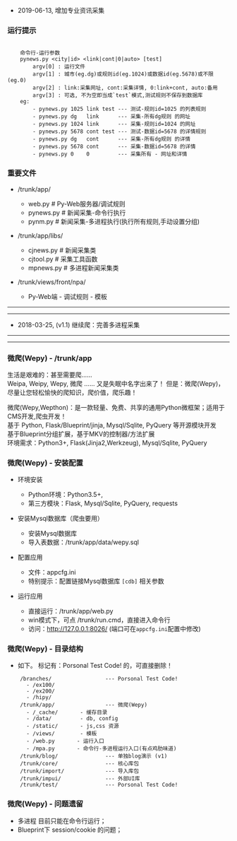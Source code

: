 

* 2019-06-13, 增加专业资讯采集


### 运行提示

```

    命令行-运行参数
    pynews.py <city|id> <link|cont|0|auto> [test]
        argv[0] : 运行文件
        argv[1] : 城市(eg.dg)或规则id(eg.1024)或数据id(eg.5678)或不限(eg.0)
        argv[2] : link:采集网址, cont:采集详情, 0:link+cont, auto:备用
        argv[3] : 可选, 不为空即当成`test`模式,测试规则不保存到数据库
    eg: 
        - pynews.py 1025 link test --- 测试-规则id=1025 的列表规则
        - pynews.py dg   link      --- 采集-所有dg规则 的网址
        - pynews.py 1024 link      --- 采集-规则id=1024 的网址
        - pynews.py 5678 cont test --- 测试-数据id=5678 的详情规则
        - pynews.py dg   cont      --- 采集-所有dg规则 的详情
        - pynews.py 5678 cont      --- 采集-数据id=5678 的详情
        - pynews.py 0    0         --- 采集所有 - 网址和详情
```

### 重要文件

* /trunk/app/
  - web.py    # Py-Web服务器/调试规则
  - pynews.py # 新闻采集-命令行执行
  - pynm.py   # 新闻采集-多进程执行(执行所有规则,手动设置分组)

* /trunk/app/libs/
  - cjnews.py # 新闻采集类
  - cjtool.py # 采集工具函数
  - mpnews.py # 多进程新闻采集类

* /trunk/views/front/npa/
  - Py-Web端 - 调试规则 - 模板

--- --- --- --- --- --- --- --- --- --- --- 
--- --- --- --- --- --- --- --- --- --- --- 

* 2018-03-25, (v1.1) 继续爬：完善多进程采集

--- --- --- --- --- --- --- --- --- --- --- 
--- --- --- --- --- --- --- --- --- --- --- 

### 微爬(Wepy) - /trunk/app

生活是艰难的：甚至需要爬……  
Weipa, Weipy, Wepy, 微爬 …… 又是失眠中名字出来了！ 但是：微爬(Wepy)，尽量让您轻松愉快的爬知识，爬价值，爬乐趣！

微爬(Wepy,Wepthon)：是一款轻量、免费、共享的通用Python微框架；适用于CMS开发,爬虫开发！  
基于 Python, Flask/Blueprint/jinja, Mysql/Sqlite, PyQuery 等开源模块开发  
基于Blueprint分组扩展，基于MKV的控制器/方法扩展  
环境需求：Python3+, Flask(Jinja2,Werkzeug), Mysql/Sqlite, PyQuery  


### 微爬(Wepy) - 安装配置

* 环境安装
  - Python环境：Python3.5+, 
  - 第三方模块：Flask, Mysql/Sqlite, PyQuery, requests

* 安装Mysql数据库（爬虫要用）
  - 安装Mysql数据库
  - 导入表数据：/trunk/app/data/wepy.sql

* 配置应用
  - 文件：appcfg.ini
  - 特别提示：配置链接Mysql数据库 `[cdb]` 相关参数

* 运行应用
  - 直接运行：/trunk/app/web.py
  - win模式下，可点 /trunk/run.cmd，直接进入命令行
  - 访问：http://127.0.0.1:8026/ (端口可在`appcfg.ini`配置中修改)


### 微爬(Wepy) - 目录结构

* 如下。
  标记有：Porsonal Test Code! 的，可直接删除！

```
    /branches/                 --- Porsonal Test Code!
      - /ex100/          
      - /ex200/          
      - /hipy/           
    /trunk/app/                --- 微爬(Wepy)
      - /_cache/       - 缓存目录
      - /data/         - db, config
      - /static/       - js,css 资源
      - /views/        - 模板
      - /web.py       - 运行入口
      - /mpa.py       - 命令行-多进程运行入口(有点鸡肋味道)
    /trunk/blog/               --- 单独blog演示 (v1)
    /trunk/core/               --- 核心库包
    /trunk/import/             --- 导入库包
    /trunk/impui/              --- 外部UI库
    /trunk/test/               --- Porsonal Test Code!
```


### 微爬(Wepy) - 问题遗留

* 多进程 目前只能在命令行运行；
* Blueprint下 session/cookie 的问题；


